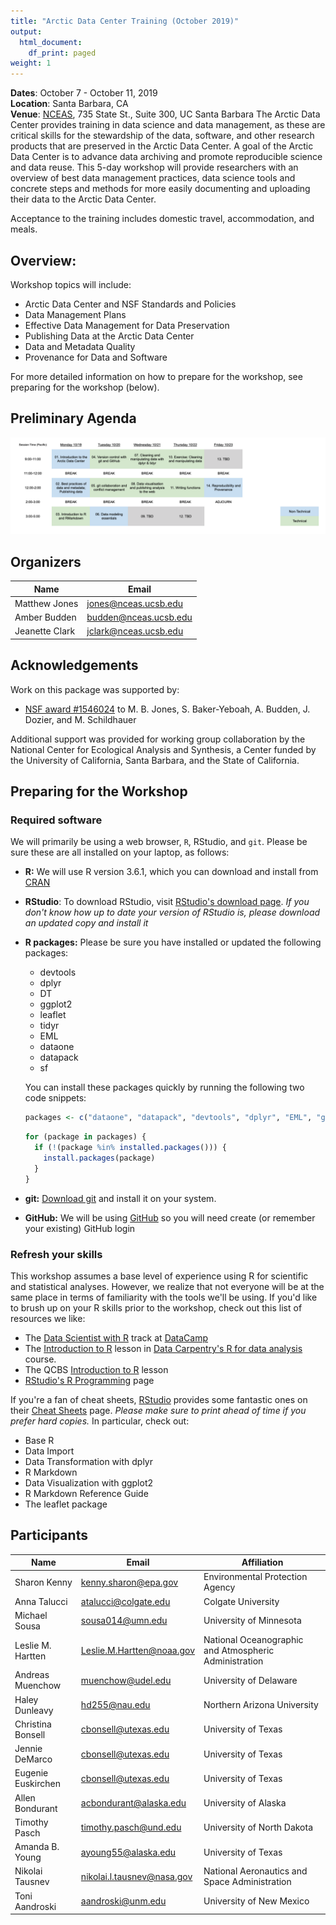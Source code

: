 ```yaml
---
title: "Arctic Data Center Training (October 2019)"
output:
  html_document:
    df_print: paged
weight: 1
---
```




__Dates__: October 7 - October 11, 2019<br>
__Location__: Santa Barbara, CA<br>
__Venue__: [NCEAS](https://www.nceas.ucsb.edu), 735 State St., Suite 300, UC Santa Barbara
The Arctic Data Center provides training in data science and data management, as these are critical skills for the stewardship of the data, software, and other research products that are preserved in the Arctic Data Center. A goal of the Arctic Data Center is to advance data archiving and promote reproducible science and data reuse. This 5-day workshop will provide researchers with an overview of best data management practices, data science tools and concrete steps and methods for more easily documenting and uploading their data to the Arctic Data Center.

Acceptance to the training includes domestic travel, accommodation, and meals. 

## Overview:

Workshop topics will include:

* Arctic Data Center and NSF Standards and Policies
* Data Management Plans
* Effective Data Management for Data Preservation
* Publishing Data at the Arctic Data Center
* Data and Metadata Quality
* Provenance for Data and Software


For more detailed information on how to prepare for the workshop, see preparing for the workshop (below).

## Preliminary Agenda

![](/images/schedule.png)

## Organizers

|Name         | Email              |
|-------------|--------------------|
|Matthew Jones| jones@nceas.ucsb.edu |
|Amber Budden | budden@nceas.ucsb.edu|
|Jeanette Clark| jclark@nceas.ucsb.edu |

## Acknowledgements
Work on this package was supported by:

- [NSF award #1546024](http://www.nsf.gov/awardsearch/showAward?AWD_ID=1546024) to M. B. Jones, S. Baker-Yeboah, A. Budden, J. Dozier, and M. Schildhauer

Additional support was provided for working group collaboration by the National Center for Ecological Analysis and Synthesis, a Center funded by the University of California, Santa Barbara, and the State of California.


## Preparing for the Workshop

### Required software

We will primarily be using a web browser, `R`, RStudio, and `git`. Please be sure these are all installed on your laptop, as follows:

- **R:** We will use R version 3.6.1, which you can download and install from [CRAN](https://cran.rstudio.com)

- **RStudio**: To download RStudio, visit [RStudio's download page](https://www.rstudio.com/products/rstudio/download/).
  *If you don't know how up to date your version of RStudio is, please download an updated copy and install it*

- **R packages:** Please be sure you have installed or updated the following packages:

    - devtools
    - dplyr
    - DT
    - ggplot2
    - leaflet
    - tidyr
    - EML
    - dataone
    - datapack
    - sf

    You can install these packages quickly by running the following two code snippets:

    ```r
    packages <- c("dataone", "datapack", "devtools", "dplyr", "EML", "ggplot2", "readxl", "tidyr", "EML", "dataone", "datapack", "sf")
    ```

    ```r
    for (package in packages) {
      if (!(package %in% installed.packages())) {
        install.packages(package)
      }
    }
    ```

- **git:** [Download git](https://git-scm.com/downloads) and install it on your system.
- **GitHub:** We will be using [GitHub](https://github.com) so you will need create (or remember your existing) GitHub login

### Refresh your skills

This workshop assumes a base level of experience using R for scientific and statistical analyses.
However, we realize that not everyone will be at the same place in terms of familiarity with the tools we'll be using.
If you'd like to brush up on your R skills prior to the workshop, check out this list of resources we like:

- The [Data Scientist with R](https://www.datacamp.com/tracks/data-scientist-with-r) track at [DataCamp](https://www.datacamp.com)
- The [Introduction to R](http://www.datacarpentry.org/R-ecology-lesson/01-intro-to-r.html) lesson in [Data Carpentry's R for data analysis](http://www.datacarpentry.org/R-ecology-lesson/) course.
- The QCBS [Introduction to R](https://qcbs.ca/wiki/r) lesson
- [RStudio's R Programming](https://www.rstudio.com/online-learning/) page

If you're a fan of cheat sheets, [RStudio](https://www.rstudio.com) provides some fantastic ones on their [Cheat Sheets](https://www.rstudio.com/resources/cheatsheets/) page.
*Please make sure to print ahead of time if you prefer hard copies.*
In particular, check out:

* Base R
* Data Import
* Data Transformation with dplyr
* R Markdown
* Data Visualization with ggplot2
* R Markdown Reference Guide
* The leaflet package

## Participants

|Name         | Email              |Affiliation           |
|-------------|--------------------|----------------------|
|Sharon Kenny |kenny.sharon@epa.gov|Environmental Protection Agency|
|Anna Talucci|atalucci@colgate.edu|Colgate University|
|Michael Sousa|sousa014@umn.edu|University of Minnesota|
|Leslie M. Hartten|Leslie.M.Hartten@noaa.gov|National Oceanographic and Atmospheric Administration
|Andreas Muenchow|muenchow@udel.edu|University of Delaware|
|Haley Dunleavy|hd255@nau.edu|Northern Arizona University|
|Christina Bonsell|cbonsell@utexas.edu|University of Texas|
|Jennie DeMarco|cbonsell@utexas.edu|University of Texas|
|Eugenie Euskirchen|cbonsell@utexas.edu|University of Texas|
|Allen Bondurant|acbondurant@alaska.edu|University of Alaska|
|Timothy Pasch |timothy.pasch@und.edu|University of North Dakota|
|Amanda B. Young|ayoung55@alaska.edu|University of Texas|
|Nikolai Tausnev|nikolai.l.tausnev@nasa.gov|National Aeronautics and Space Administration|
|Toni Aandroski|aandroski@unm.edu|University of New Mexico|
